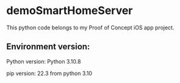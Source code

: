 # demoSmartHomeServer
This python code belongs to my Proof of Concept iOS app project.

Environment version:
-------
Python version: Python 3.10.8

pip version: 22.3 from python 3.10
